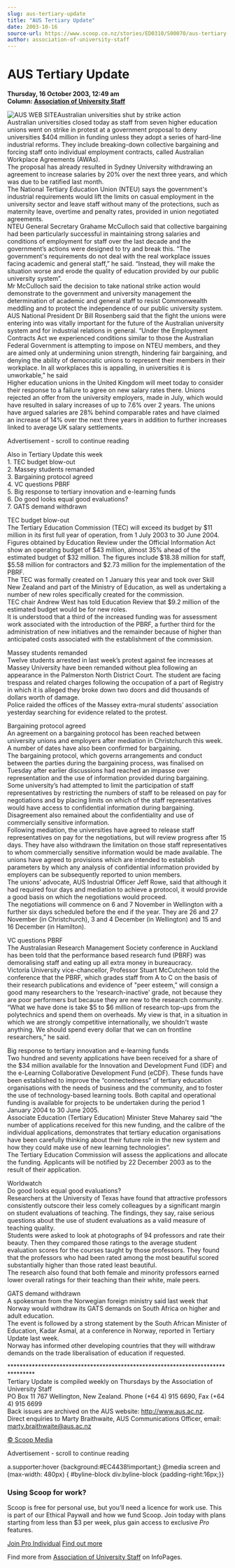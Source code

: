 ```yaml
---
slug: aus-tertiary-update
title: "AUS Tertiary Update"
date: 2003-10-16
source-url: https://www.scoop.co.nz/stories/ED0310/S00070/aus-tertiary-update.htm
author: association-of-university-staff
---
```

AUS Tertiary Update
===================

**Thursday, 16 October 2003, 12:49 am**  
**Column: [Association of University Staff](https://info.scoop.co.nz/Association_of_University_Staff)**

![AUS WEB SITE](http://www.aus.ac.nz/pictures/logo.gif)Australian universities shut by strike action  
Australian universities closed today as staff from seven higher education unions went on strike in protest at a government proposal to deny universities $404 million in funding unless they adopt a series of hard-line industrial reforms. They include breaking-down collective bargaining and forcing staff onto individual employment contracts, called Australian Workplace Agreements (AWAs).  
The proposal has already resulted in Sydney University withdrawing an agreement to increase salaries by 20% over the next three years, and which was due to be ratified last month.  
The National Tertiary Education Union (NTEU) says the government's industrial requirements would lift the limits on casual employment in the university sector and leave staff without many of the protections, such as maternity leave, overtime and penalty rates, provided in union negotiated agreements.  
NTEU General Secretary Grahame McCulloch said that collective bargaining had been particularly successful in maintaining strong salaries and conditions of employment for staff over the last decade and the government’s actions were designed to try and break this. “The government's requirements do not deal with the real workplace issues facing academic and general staff,” he said. “Instead, they will make the situation worse and erode the quality of education provided by our public university system”.  
Mr McCulloch said the decision to take national strike action would demonstrate to the government and university management the determination of academic and general staff to resist Commonwealth meddling and to protect the independence of our public university system.  
AUS National President Dr Bill Rosenberg said that the fight the unions were entering into was vitally important for the future of the Australian university system and for industrial relations in general. “Under the Employment Contracts Act we experienced conditions similar to those the Australian Federal Government is attempting to impose on NTEU members, and they are aimed only at undermining union strength, hindering fair bargaining, and denying the ability of democratic unions to represent their members in their workplace. In all workplaces this is appalling, in universities it is unworkable,” he said  
Higher education unions in the United Kingdom will meet today to consider their response to a failure to agree on new salary rates there. Unions rejected an offer from the university employers, made in July, which would have resulted in salary increases of up to 7.6% over 2 years. The unions have argued salaries are 28% behind comparable rates and have claimed an increase of 14% over the next three years in addition to further increases linked to average UK salary settlements.

Advertisement - scroll to continue reading





Also in Tertiary Update this week  
1\. TEC budget blow-out  
2\. Massey students remanded  
3\. Bargaining protocol agreed  
4\. VC questions PBRF  
5\. Big response to tertiary innovation and e-learning funds  
6\. Do good looks equal good evaluations?  
7\. GATS demand withdrawn

TEC budget blow-out  
The Tertiary Education Commission (TEC) will exceed its budget by $11 million in its first full year of operation, from 1 July 2003 to 30 June 2004. Figures obtained by Education Review under the Official Information Act show an operating budget of $43 million, almost 35% ahead of the estimated budget of $32 million. The figures include $18.38 million for staff, $5.58 million for contractors and $2.73 million for the implementation of the PBRF.  
The TEC was formally created on 1 January this year and took over Skill New Zealand and part of the Ministry of Education, as well as undertaking a number of new roles specifically created for the commission.  
TEC chair Andrew West has told Education Review that $9.2 million of the estimated budget would be for new roles.  
It is understood that a third of the increased funding was for assessment work associated with the introduction of the PBRF, a further third for the administration of new initiatives and the remainder because of higher than anticipated costs associated with the establishment of the commission.

Massey students remanded  
Twelve students arrested in last week’s protest against fee increases at Massey University have been remanded without plea following an appearance in the Palmerston North District Court. The student are facing trespass and related charges following the occupation of a part of Registry in which it is alleged they broke down two doors and did thousands of dollars worth of damage.  
Police raided the offices of the Massey extra-mural students’ association yesterday searching for evidence related to the protest.

Bargaining protocol agreed  
An agreement on a bargaining protocol has been reached between university unions and employers after mediation in Christchurch this week. A number of dates have also been confirmed for bargaining.  
The bargaining protocol, which governs arrangements and conduct between the parties during the bargaining process, was finalised on Tuesday after earlier discussions had reached an impasse over representation and the use of information provided during bargaining.  
Some university’s had attempted to limit the participation of staff representatives by restricting the numbers of staff to be released on pay for negotiations and by placing limits on which of the staff representatives would have access to confidential information during bargaining. Disagreement also remained about the confidentiality and use of commercially sensitive information.  
Following mediation, the universities have agreed to release staff representatives on pay for the negotiations, but will review progress after 15 days. They have also withdrawn the limitation on those staff representatives to whom commercially sensitive information would be made available. The unions have agreed to provisions which are intended to establish parameters by which any analysis of confidential information provided by employers can be subsequently reported to union members.  
The unions’ advocate, AUS Industrial Officer Jeff Rowe, said that although it had required four days and mediation to achieve a protocol, it would provide a good basis on which the negotiations would proceed.  
The negotiations will commence on 6 and 7 November in Wellington with a further six days scheduled before the end if the year. They are 26 and 27 November (in Christchurch), 3 and 4 December (in Wellington) and 15 and 16 December (in Hamilton).

VC questions PBRF  
The Australasian Research Management Society conference in Auckland has been told that the performance based research fund (PBRF) was demoralising staff and eating up all extra money in bureaucracy.  
Victoria University vice-chancellor, Professor Stuart McCutcheon told the conference that the PBRF, which grades staff from A to C on the basis of their research publications and evidence of "peer esteem,” will consign a good many researchers to the 'research-inactive' grade, not because they are poor performers but because they are new to the research community.  
“What we have done is take $5 to $6 million of research top-ups from the polytechnics and spend them on overheads. My view is that, in a situation in which we are strongly competitive internationally, we shouldn't waste anything. We should spend every dollar that we can on frontline researchers,” he said.

Big response to tertiary innovation and e-learning funds  
Two hundred and seventy applications have been received for a share of the $34 million available for the Innovation and Development Fund (IDF) and the e-Learning Collaborative Development Fund (eCDF). These funds have been established to improve the “connectedness” of tertiary education organisations with the needs of business and the community, and to foster the use of technology-based learning tools. Both capital and operational funding is available for projects to be undertaken during the period 1 January 2004 to 30 June 2005.  
Associate Education (Tertiary Education) Minister Steve Maharey said “the number of applications received for this new funding, and the calibre of the individual applications, demonstrates that tertiary education organisations have been carefully thinking about their future role in the new system and how they could make use of new learning technologies”.  
The Tertiary Education Commission will assess the applications and allocate the funding. Applicants will be notified by 22 December 2003 as to the result of their application.

Worldwatch  
Do good looks equal good evaluations?  
Researchers at the University of Texas have found that attractive professors consistently outscore their less comely colleagues by a significant margin on student evaluations of teaching. The findings, they say, raise serious questions about the use of student evaluations as a valid measure of teaching quality.  
Students were asked to look at photographs of 94 professors and rate their beauty. Then they compared those ratings to the average student evaluation scores for the courses taught by those professors. They found that the professors who had been rated among the most beautiful scored substantially higher than those rated least beautiful.  
The research also found that both female and minority professors earned lower overall ratings for their teaching than their white, male peers.

GATS demand withdrawn  
A spokesman from the Norwegian foreign ministry said last week that Norway would withdraw its GATS demands on South Africa on higher and adult education.  
The event is followed by a strong statement by the South African Minister of Education, Kadar Asmal, at a conference in Norway, reported in Tertiary Update last week.  
Norway has informed other developing countries that they will withdraw demands on the trade liberalisation of education if requested.

\*\*\*\*\*\*\*\*\*\*\*\*\*\*\*\*\*\*\*\*\*\*\*\*\*\*\*\*\*\*\*\*\*\*\*\*\*\*\*\*\*\*\*\*\*\*\*\*\*\*\*\*\*\*\*\*\*\*\*\*\*\*\*\*\*\*\*\*\*\*\*\*\*\*\*\*\*\*\*\*  
Tertiary Update is compiled weekly on Thursdays by the Association of University Staff  
PO Box 11 767 Wellington, New Zealand. Phone (+64 4) 915 6690, Fax (+64 4) 915 6699  
Back issues are archived on the AUS website: http://www.aus.ac.nz.  
Direct enquiries to Marty Braithwaite, AUS Communications Officer, email: marty.braithwaite@aus.ac.nz  

[© Scoop Media](http://www.scoop.co.nz/about/terms.html)  

Advertisement - scroll to continue reading



a.supporter:hover {background:#EC4438!important;} @media screen and (max-width: 480px) { #byline-block div.byline-block {padding-right:16px;}}

### Using Scoop for work?

Scoop is free for personal use, but you’ll need a licence for work use. This is part of our Ethical Paywall and how we fund Scoop. Join today with plans starting from less than $3 per week, plus gain access to exclusive _Pro_ features.  
  
[Join Pro Individual](https://pro.scoop.co.nz/Individual/?from=ProIn24) [Find out more](https://pro.scoop.co.nz/using-scoop-for-work/?from=ProIn24)

Find more from [Association of University Staff](https://info.scoop.co.nz/Association_of_University_Staff) on InfoPages.